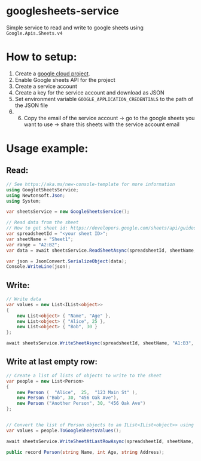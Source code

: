 # googlesheets-service
Simple service to read and write to google sheets using `Google.Apis.Sheets.v4`
# How to setup:
1. Create a [google cloud project](https://console.cloud.google.com/).
2. Enable Google sheets API for the project
3. Create a service account
4. Create a key for the service account and download as JSON
5. Set environment variable `GOOGLE_APPLICATION_CREDENTIALS` to the path of the JSON file
1. 6. Copy the email of the service account -> go to the google sheets you want to use -> share this sheets with the service account email
# Usage example:

## Read:
```c#
// See https://aka.ms/new-console-template for more information
using GoogletSheetsService;
using Newtonsoft.Json;
using System;

var sheetsService = new GoogleSheetsService();

// Read data from the sheet
// How to get sheet id: https://developers.google.com/sheets/api/guides/concepts
var spreadsheetId = "<your sheet ID>";
var sheetName = "Sheet1";
var range = "A2:B2";
var data = await sheetsService.ReadSheetAsync(spreadsheetId, sheetName, range);

var json = JsonConvert.SerializeObject(data);
Console.WriteLine(json);
```
## Write:
```c#
// Write data
var values = new List<IList<object>>
{
    new List<object> { "Name", "Age" },
    new List<object> { "Alice", 25 },
    new List<object> { "Bob", 30 }
};

await sheetsService.WriteSheetAsync(spreadsheetId, sheetName, "A1:B3", values);
```
## Write at last empty row:
```c#
// Create a list of lists of objects to write to the sheet
var people = new List<Person>
{
    new Person (  "Alice",  25,  "123 Main St" ),
    new Person ("Bob", 30, "456 Oak Ave"),
    new Person ("Another Person", 30, "456 Oak Ave")
};


// Convert the list of Person objects to an IList<IList<object>> using reflection
var values = people.ToGoogleSheetsValues();

await sheetsService.WriteSheetAtLastRowAsync(spreadsheetId, sheetName, values);

public record Person(string Name, int Age, string Address);
```
